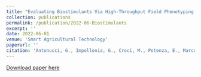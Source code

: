 ```yaml
---
title: "Evaluating Biostimulants Via High-Throughput Field Phenotyping: Biophysical Traits Retrieval Through PROSAIL Inversion"
collection: publications
permalink: /publication/2022-06-Biostimulants
excerpt: ''
date: 2022-06-01
venue: 'Smart Agricultural Technology'
paperurl: ''
citation: 'Antonucci, G., Impollonia, G., Croci, M., Potenza, E., Marcone, A., & Amaducci, S. (2022). Evaluating Biostimulants Via High-Throughput Field Phenotyping: Biophysical Traits Retrieval Through PROSAIL Inversion. Smart Agricultural Technology, 100067. https://doi.org/https://doi.org/10.1016/j.atech.2022.100067'
---
```


[Download paper here](https://www.sciencedirect.com/science/article/pii/S2772375522000326?via%3Dihub)
